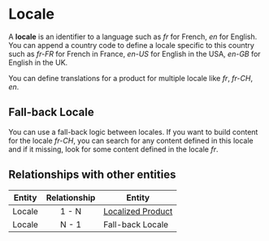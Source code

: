 # Locale

A **locale** is an identifier to a language such as _fr_ for French, _en_ for English.
You can append a country code to define a locale specific to this country such as _fr-FR_ for French in France, _en-US_ for English in the USA, _en-GB_ for English in the UK.

You can define translations for a product for multiple locale like _fr_, _fr-CH_, _en_.

## Fall-back Locale

You can use a fall-back logic between locales. If you want to build content for the locale _fr-CH_, you can search for any content defined in this locale and if it missing, look for some content defined in the locale _fr_.


## Relationships with other entities

| Entity | Relationship | Entity |
| --- |:--------:| --- |
| Locale | 1 - N | [Localized Product] |
| Locale | N - 1 | Fall-back Locale |



[Localized Product]: ../product-information-management/localised-product.md